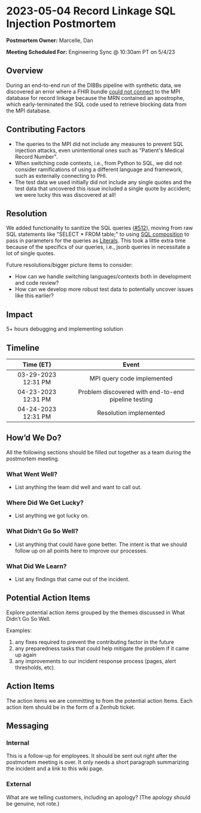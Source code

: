 # 2023-05-04 Record Linkage SQL Injection Postmortem

**Postmortem Owner:** Marcelle, Dan

**Meeting Scheduled For:** Engineering Sync @ 10:30am PT on 5/4/23

## Overview
During an end-to-end run of the DIBBs pipeline with synthetic data, we discovered an error where a FHIR bundle [could not connect](https://skylight-hq.slack.com/archives/C03UF70CKGE/p1682360691930109?thread_ts=1682353411.011679&cid=C03UF70CKGE) to the MPI database for record linkage because the MRN contained an apostrophe, which early-terminated the SQL code used to retrieve blocking data from the MPI database. 

## Contributing Factors
- The queries to the MPI did not include any measures to prevent SQL injection attacks, even unintentional ones such as "Patient's Medical Record Number".
- When switching code contexts, i.e., from Python to SQL, we did not consider ramifications of using a different language and framework, such as externally connecting to PHI. 
- The test data we used initially did not include any single quotes and the test data that uncovered this issue included a single quote by accident; we were lucky this was discovered at all!

## Resolution
We added functionality to sanitize the SQL queries ([#512](https://app.zenhub.com/workspaces/dibbs-63f7aa3e1ecdbb0011edb299/issues/gh/cdcgov/phdi/512)), moving from raw SQL statements like "SELECT * FROM table;" to using [SQL composition](https://realpython.com/prevent-python-sql-injection/#passing-safe-query-parameters) to pass in parameters for the queries as [Literals](https://www.psycopg.org/docs/sql.html#psycopg2.sql.Literal). This took a little extra time because of the specifics of our queries, i.e., jsonb queries in necessitate a lot of single quotes. 

Future resolutions/bigger picture items to consider:
- How can we handle switching languages/contexts both in development and code review?
- How can we develop more robust test data to potentially uncover issues like this earlier?

## Impact
5+ hours debugging and implementing solution

## Timeline
**Time (ET)**|**Event**
:-----:|:-----:
03-29-2023 12:31 PM|MPI query code implemented
04-23-2023 12:31 PM|Problem discovered with end-to-end pipeline testing
04-24-2023 12:31 PM|Resolution implemented


## How’d We Do?
All the following sections should be filled out together as a team during the postmortem meeting.

### What Went Well?
- List anything the team did well and want to call out.

### Where Did We Get Lucky?
- List anything we got lucky on.

### What Didn’t Go So Well?
- List anything that could have gone better. The intent is that we should follow up on all points here to improve our processes.

### What Did We Learn?
- List any findings that came out of the incident.

## Potential Action Items
Explore potential action items grouped by the themes discussed in What Didn’t Go So Well. 

Examples: 
1. any fixes required to prevent the contributing factor in the future
2. any preparedness tasks that could help mitigate the problem if it came up again
3. any improvements to our incident response process (pages, alert thresholds, etc).

## Action Items
The action items we are committing to from the potential action Items. Each action item should be in the form of a Zenhub ticket.

## Messaging

### Internal
This is a follow-up for employees. It should be sent out right after the postmortem meeting is over. It only needs a short paragraph summarizing the incident and a link to this wiki page.

### External
What are we telling customers, including an apology? (The apology should be genuine, not rote.)
